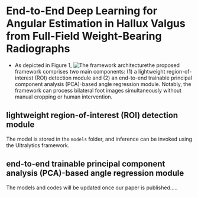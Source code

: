 # End-to-End Deep Learning for Angular Estimation in Hallux Valgus from Full-Field Weight-Bearing Radiographs

* As depicted in Figure 1, ![The framework architecture](./figures/figure1.png)the proposed framework comprises two main components: 
(1) a lightweight region-of-interest (ROI) detection module and 
(2) an end-to-end trainable principal component analysis (PCA)-based angle regression module. 
Notably, the framework can process bilateral foot images simultaneously without manual cropping or human intervention.

## lightweight region-of-interest (ROI) detection module
The model is stored in the `models` folder, and inference can be invoked using the Ultralytics framework.
## end-to-end trainable principal component analysis (PCA)-based angle regression module
The models and codes will be updated once our paper is published.....